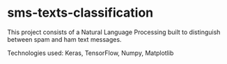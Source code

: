 # sms-texts-classification
This project consists of a Natural Language Processing built to distinguish between spam and ham text messages.

Technologies used: Keras, TensorFlow, Numpy, Matplotlib
